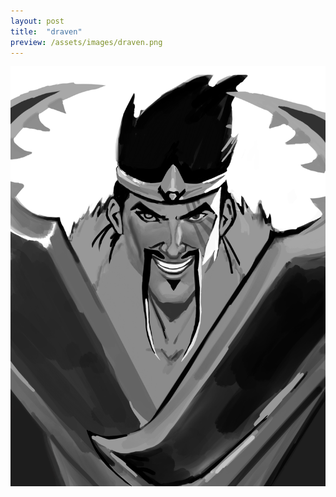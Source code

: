 ```yaml
---
layout: post
title:  "draven"
preview: /assets/images/draven.png
---
```


![Picture 1](/assets/images/draven.png)
